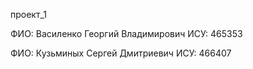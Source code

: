 проект_1 

ФИО: 
Василенко Георгий Владимирович 
ИСУ: 
465353

ФИО: 
Кузьминых Сергей Дмитриевич 
ИСУ:
466407
